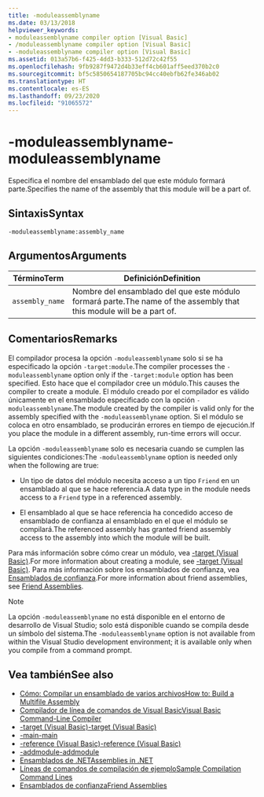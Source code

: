 ```yaml
---
title: -moduleassemblyname
ms.date: 03/13/2018
helpviewer_keywords:
- moduleassemblyname compiler option [Visual Basic]
- /moduleassemblyname compiler option [Visual Basic]
- -moduleassemblyname compiler option [Visual Basic]
ms.assetid: 013a57b6-f425-4dd3-b333-512d72c42f55
ms.openlocfilehash: 9fb9287f9472d4b33eff4cb601aff5eed370b2c0
ms.sourcegitcommit: bf5c5850654187705bc94cc40ebfb62fe346ab02
ms.translationtype: HT
ms.contentlocale: es-ES
ms.lasthandoff: 09/23/2020
ms.locfileid: "91065572"
---
```

# <a name="-moduleassemblyname"></a><span data-ttu-id="d7fc6-102">-moduleassemblyname</span><span class="sxs-lookup"><span data-stu-id="d7fc6-102">-moduleassemblyname</span></span>

<span data-ttu-id="d7fc6-103">Especifica el nombre del ensamblado del que este módulo formará parte.</span><span class="sxs-lookup"><span data-stu-id="d7fc6-103">Specifies the name of the assembly that this module will be a part of.</span></span>  
  
## <a name="syntax"></a><span data-ttu-id="d7fc6-104">Sintaxis</span><span class="sxs-lookup"><span data-stu-id="d7fc6-104">Syntax</span></span>  
  
```console  
-moduleassemblyname:assembly_name  
```  
  
## <a name="arguments"></a><span data-ttu-id="d7fc6-105">Argumentos</span><span class="sxs-lookup"><span data-stu-id="d7fc6-105">Arguments</span></span>  
  
|<span data-ttu-id="d7fc6-106">Término</span><span class="sxs-lookup"><span data-stu-id="d7fc6-106">Term</span></span>|<span data-ttu-id="d7fc6-107">Definición</span><span class="sxs-lookup"><span data-stu-id="d7fc6-107">Definition</span></span>|  
|---|---|  
|`assembly_name`|<span data-ttu-id="d7fc6-108">Nombre del ensamblado del que este módulo formará parte.</span><span class="sxs-lookup"><span data-stu-id="d7fc6-108">The name of the assembly that this module will be a part of.</span></span>|  
  
## <a name="remarks"></a><span data-ttu-id="d7fc6-109">Comentarios</span><span class="sxs-lookup"><span data-stu-id="d7fc6-109">Remarks</span></span>  

 <span data-ttu-id="d7fc6-110">El compilador procesa la opción `-moduleassemblyname` solo si se ha especificado la opción `-target:module`.</span><span class="sxs-lookup"><span data-stu-id="d7fc6-110">The compiler processes the `-moduleassemblyname` option only if the `-target:module` option has been specified.</span></span> <span data-ttu-id="d7fc6-111">Esto hace que el compilador cree un módulo.</span><span class="sxs-lookup"><span data-stu-id="d7fc6-111">This causes the compiler to create a module.</span></span> <span data-ttu-id="d7fc6-112">El módulo creado por el compilador es válido únicamente en el ensamblado especificado con la opción `-moduleassemblyname`.</span><span class="sxs-lookup"><span data-stu-id="d7fc6-112">The module created by the compiler is valid only for the assembly specified with the `-moduleassemblyname` option.</span></span> <span data-ttu-id="d7fc6-113">Si el módulo se coloca en otro ensamblado, se producirán errores en tiempo de ejecución.</span><span class="sxs-lookup"><span data-stu-id="d7fc6-113">If you place the module in a different assembly, run-time errors will occur.</span></span>  
  
 <span data-ttu-id="d7fc6-114">La opción `-moduleassemblyname` solo es necesaria cuando se cumplen las siguientes condiciones:</span><span class="sxs-lookup"><span data-stu-id="d7fc6-114">The `-moduleassemblyname` option is needed only when the following are true:</span></span>  
  
- <span data-ttu-id="d7fc6-115">Un tipo de datos del módulo necesita acceso a un tipo `Friend` en un ensamblado al que se hace referencia.</span><span class="sxs-lookup"><span data-stu-id="d7fc6-115">A data type in the module needs access to a `Friend` type in a referenced assembly.</span></span>  
  
- <span data-ttu-id="d7fc6-116">El ensamblado al que se hace referencia ha concedido acceso de ensamblado de confianza al ensamblado en el que el módulo se compilará.</span><span class="sxs-lookup"><span data-stu-id="d7fc6-116">The referenced assembly has granted friend assembly access to the assembly into which the module will be built.</span></span>  
  
 <span data-ttu-id="d7fc6-117">Para más información sobre cómo crear un módulo, vea [-target (Visual Basic)](target.md).</span><span class="sxs-lookup"><span data-stu-id="d7fc6-117">For more information about creating a module, see [-target (Visual Basic)](target.md).</span></span> <span data-ttu-id="d7fc6-118">Para más información sobre los ensamblados de confianza, vea [Ensamblados de confianza](../../../standard/assembly/friend.md).</span><span class="sxs-lookup"><span data-stu-id="d7fc6-118">For more information about friend assemblies, see [Friend Assemblies](../../../standard/assembly/friend.md).</span></span>  
  
> [!NOTE]
> <span data-ttu-id="d7fc6-119">La opción `-moduleassemblyname` no está disponible en el entorno de desarrollo de Visual Studio; solo está disponible cuando se compila desde un símbolo del sistema.</span><span class="sxs-lookup"><span data-stu-id="d7fc6-119">The `-moduleassemblyname` option is not available from within the Visual Studio development environment; it is available only when you compile from a command prompt.</span></span>  
  
## <a name="see-also"></a><span data-ttu-id="d7fc6-120">Vea también</span><span class="sxs-lookup"><span data-stu-id="d7fc6-120">See also</span></span>

- [<span data-ttu-id="d7fc6-121">Cómo: Compilar un ensamblado de varios archivos</span><span class="sxs-lookup"><span data-stu-id="d7fc6-121">How to: Build a Multifile Assembly</span></span>](../../../framework/app-domains/build-multifile-assembly.md)
- [<span data-ttu-id="d7fc6-122">Compilador de línea de comandos de Visual Basic</span><span class="sxs-lookup"><span data-stu-id="d7fc6-122">Visual Basic Command-Line Compiler</span></span>](index.md)
- [<span data-ttu-id="d7fc6-123">-target (Visual Basic)</span><span class="sxs-lookup"><span data-stu-id="d7fc6-123">-target (Visual Basic)</span></span>](target.md)
- [<span data-ttu-id="d7fc6-124">-main</span><span class="sxs-lookup"><span data-stu-id="d7fc6-124">-main</span></span>](main.md)
- [<span data-ttu-id="d7fc6-125">-reference (Visual Basic)</span><span class="sxs-lookup"><span data-stu-id="d7fc6-125">-reference (Visual Basic)</span></span>](reference.md)
- [<span data-ttu-id="d7fc6-126">-addmodule</span><span class="sxs-lookup"><span data-stu-id="d7fc6-126">-addmodule</span></span>](addmodule.md)
- [<span data-ttu-id="d7fc6-127">Ensamblados de .NET</span><span class="sxs-lookup"><span data-stu-id="d7fc6-127">Assemblies in .NET</span></span>](../../../standard/assembly/index.md)
- [<span data-ttu-id="d7fc6-128">Líneas de comandos de compilación de ejemplo</span><span class="sxs-lookup"><span data-stu-id="d7fc6-128">Sample Compilation Command Lines</span></span>](sample-compilation-command-lines.md)
- [<span data-ttu-id="d7fc6-129">Ensamblados de confianza</span><span class="sxs-lookup"><span data-stu-id="d7fc6-129">Friend Assemblies</span></span>](../../../standard/assembly/friend.md)
